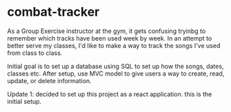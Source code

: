 # combat-tracker
As a Group Exercise instructor at the gym, it gets confusing tryinbg to remember which tracks have been used week by week. In an attempt to better serve my classes, I'd like to make a way to track the songs I've used from class to class. 

Initial goal is to set up a database using SQL to set up how the songs, dates, classes etc. After setup, use MVC model to give users a way to create, read, update, or delete information.

Update 1: decided to set up this project as a react application. this is the initial setup.
